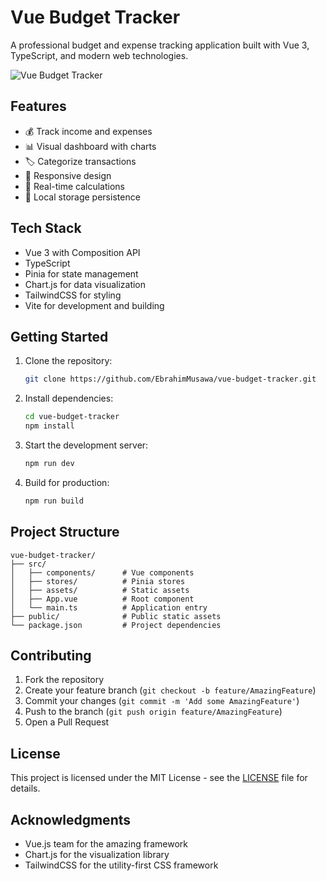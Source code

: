# Vue Budget Tracker

A professional budget and expense tracking application built with Vue 3, TypeScript, and modern web technologies.

![Vue Budget Tracker](https://i.imgur.comO7C5zrU)

## Features

- 💰 Track income and expenses
- 📊 Visual dashboard with charts
- 🏷️ Categorize transactions
- 📱 Responsive design
- 🔄 Real-time calculations
- 💾 Local storage persistence

## Tech Stack

- Vue 3 with Composition API
- TypeScript
- Pinia for state management
- Chart.js for data visualization
- TailwindCSS for styling
- Vite for development and building

## Getting Started

1. Clone the repository:
   ```bash
   git clone https://github.com/EbrahimMusawa/vue-budget-tracker.git
   ```

2. Install dependencies:
   ```bash
   cd vue-budget-tracker
   npm install
   ```

3. Start the development server:
   ```bash
   npm run dev
   ```

4. Build for production:
   ```bash
   npm run build
   ```

## Project Structure

```
vue-budget-tracker/
├── src/
│   ├── components/      # Vue components
│   ├── stores/          # Pinia stores
│   ├── assets/          # Static assets
│   ├── App.vue          # Root component
│   └── main.ts          # Application entry
├── public/              # Public static assets
└── package.json         # Project dependencies
```

## Contributing

1. Fork the repository
2. Create your feature branch (`git checkout -b feature/AmazingFeature`)
3. Commit your changes (`git commit -m 'Add some AmazingFeature'`)
4. Push to the branch (`git push origin feature/AmazingFeature`)
5. Open a Pull Request

## License

This project is licensed under the MIT License - see the [LICENSE](LICENSE) file for details.

## Acknowledgments

- Vue.js team for the amazing framework
- Chart.js for the visualization library
- TailwindCSS for the utility-first CSS framework